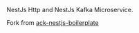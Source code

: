 NestJs Http and NestJs Kafka Microservice.

Fork from [ack-nestjs-boilerplate](https://github.com/andrechristikan/ack-nestjs-boilerplate.git)
